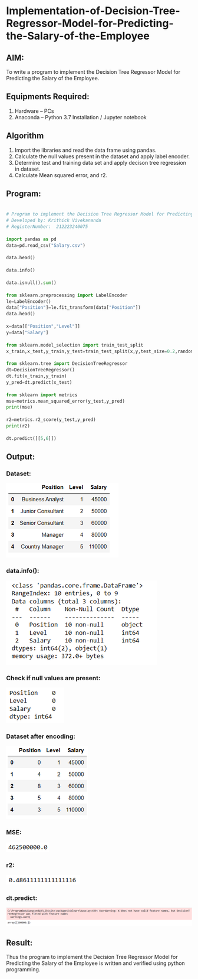 # Implementation-of-Decision-Tree-Regressor-Model-for-Predicting-the-Salary-of-the-Employee

## AIM:
To write a program to implement the Decision Tree Regressor Model for Predicting the Salary of the Employee.

## Equipments Required:
1. Hardware – PCs
2. Anaconda – Python 3.7 Installation / Jupyter notebook

## Algorithm
1. Import the libraries and read the data frame using pandas.
2. Calculate the null values present in the dataset and apply label encoder.
3. Determine test and training data set and apply decison tree regression in dataset.
4. Calculate Mean squared error, and r2.

## Program:
```python

# Program to implement the Decision Tree Regressor Model for Predicting the Salary of the Employee.
# Developed by: Krithick Vivekananda
# RegisterNumber:  212223240075

import pandas as pd
data=pd.read_csv("Salary.csv")

data.head()

data.info()

data.isnull().sum()

from sklearn.preprocessing import LabelEncoder
le=LabelEncoder()
data["Position"]=le.fit_transform(data["Position"])
data.head()

x=data[["Position","Level"]]
y=data["Salary"]

from sklearn.model_selection import train_test_split
x_train,x_test,y_train,y_test=train_test_split(x,y,test_size=0.2,random_state=2)

from sklearn.tree import DecisionTreeRegressor
dt=DecisionTreeRegressor()
dt.fit(x_train,y_train)
y_pred=dt.predict(x_test)

from sklearn import metrics
mse=metrics.mean_squared_error(y_test,y_pred)
print(mse)

r2=metrics.r2_score(y_test,y_pred)
print(r2)

dt.predict([[5,6]])
```

## Output:
### Dataset:
![alt text](318510194-fad4ac6e-6233-4642-94d8-fdb9c24716a5.png)
### data.info():
![alt text](318510299-1df11c88-3d24-407c-9bf4-f0997d2b2563.png)
### Check if null values are present:
![alt text](318510403-47c64c54-2d21-46b3-903b-bdd7fa2d2652.png)
### Dataset after encoding:
![alt text](318510525-d10c39ff-3074-4edc-b201-68ca609248b7.png)
### MSE:
![alt text](318510602-af30b04f-2ad5-42f4-af2f-96cc8de4828b.png)
### r2:
![alt text](318510727-5c85217b-0505-4345-98b0-e87b2f3c5976.png)
### dt.predict:
![alt text](318510963-d993baa4-b83e-4505-a779-c9fdc3f45cd9.png)


## Result:
Thus the program to implement the Decision Tree Regressor Model for Predicting the Salary of the Employee is written and verified using python programming.
